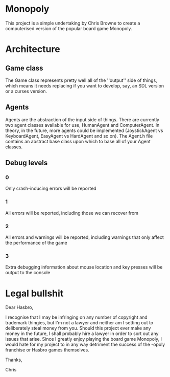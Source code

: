 # Monopoly
This project is a simple undertaking by Chris Browne to create a computerised version of the popular board game Monopoly.

# Architecture
## Game class
The Game class represents pretty well all of the ''output'' side of things, which means it needs replacing if you want to develop,
say, an SDL version or a curses version.   
## Agents
Agents are the abstraction of the input side of things.  There are currently two agent classes available for use, HumanAgent and
ComputerAgent.  In theory, in the future, more agents could be implemented (JoystickAgent vs KeyboardAgent, EasyAgent vs HardAgent
and so on).  The Agent.h file contains an abstract base class upon which to base all of your Agent classes.

## Debug levels
### 0
Only crash-inducing errors will be reported
### 1
All errors will be reported, including those we can recover from
### 2
All errors and warnings will be reported, including warnings that only affect the performance of the game
### 3
Extra debugging information about mouse location and key presses will be output to the console

# Legal bullshit
Dear Hasbro,

I recognise that I may be infringing on any number of copyright and trademark thingies, but I'm not a lawyer and neither am I
setting out to deliberately steal money from you.  Should this project ever make any money in the future, I shall probably hire
a lawyer in order to sort out any issues that arise.  Since I greatly enjoy playing the board game Monopoly, I would hate for
my project to in any way detriment the success of the -opoly franchise or Hasbro games themselves.

Thanks,

Chris